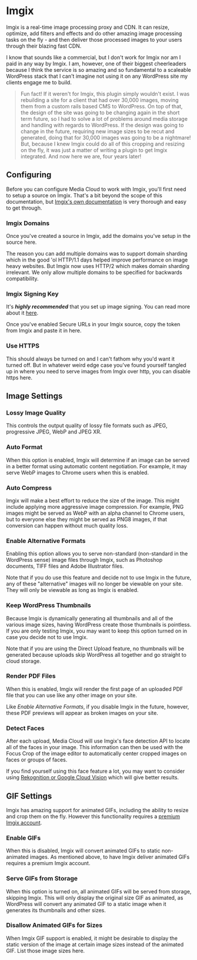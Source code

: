 # Imgix
Imgix is a real-time image processing proxy and CDN.  It can resize, optimize, add filters and effects and do other amazing image processing tasks on the fly - and then deliver those processed images to your users through their blazing fast CDN.

I know that sounds like a commercial, but I don't work for Imgix nor am I paid in any way by Imgix.  I am, however, one of their biggest cheerleaders because I think the service is so amazing and so fundamental to a scaleable WordPress stack that I can't imagine not using it on any WordPress site my clients engage me to build.  

> Fun fact!  If it weren't for Imgix, this plugin simply wouldn't exist.  I was rebuilding a site for a client that had over 30,000 images, moving them from a custom rails based CMS to WordPress.  On top of that, the design of the site was going to be changing again in the short term future, so I had to solve a lot of problems around media storage and handling with regards to WordPress.  If the design was going to change in the future, requiring new image sizes to be recut and generated, doing that for 30,000 images was going to be a nightmare!  But, because I knew Imgix could do all of this cropping and resizing on the fly, it was just a matter of writing a plugin to get Imgix integrated.  And now here we are, four years later!

## Configuring
Before you can configure Media Cloud to work with Imgix, you'll first need to setup a source on Imgix.  That's a bit beyond the scope of this documentation, but [Imgix's own documentation](https://docs.imgix.com/setup) is very thorough and easy to get through.

### Imgix Domains
Once you've created a source in Imgix, add the domains you've setup in the source here.  

The reason you can add multiple domains was to support domain sharding which in the good 'ol HTTP/1.1 days helped improve performance on image heavy websites.  But Imgix now uses HTTP/2 which makes domain sharding irrelevant.  We only allow multiple domains to be specified for backwards compatibility.

### Imgix Signing Key
It's ***highly recommended*** that you set up image signing.  You can read more about it [here](https://docs.imgix.com/setup/securing-images).

Once you've enabled Secure URLs in your Imgix source, copy the token from Imgix and paste it in here.

### Use HTTPS
This should always be turned on and I can't fathom why you'd want it turned off.  But in whatever weird edge case you've found yourself tangled up in where you need to serve images from Imgix over http, you can disable https here.

## Image Settings

### Lossy Image Quality
This controls the output quality of lossy file formats such as JPEG, progressive JPEG, WebP and JPEG XR.

### Auto Format
When this option is enabled, Imgix will determine if an image can be served in a better format using automatic content negotiation. For example, it may serve WebP images to Chrome users when this is enabled.

### Auto Compress
Imgix will make a best effort to reduce the size of the image. This might include applying more aggressive image compression.  For example, PNG images might be served as WebP with an alpha channel to Chrome users, but to everyone else they might be served as PNG8 images, if that conversion can happen without much quality loss.

### Enable Alternative Formats
Enabling this option allows you to serve non-standard (non-standard in the WordPress sense) image files through Imgix, such as Photoshop documents, TIFF files and Adobe Illustrator files.

Note that if you do use this feature and decide not to use Imgix in the future, any of these "alternative" images will no longer be viewable on your site.  They will only be viewable as long as Imgix is enabled.

### Keep WordPress Thumbnails
Because Imgix is dynamically generating all thumbnails and all of the various image sizes, having WordPress create those thumbnails is pointless.  If you are only testing Imgix, you may want to keep this option turned on in case you decide not to use Imgix.

Note that if you are using the Direct Upload feature, no thumbnails will be generated because uploads skip WordPress all together and go straight to cloud storage.

### Render PDF Files
When this is enabled, Imgix will render the first page of an uploaded PDF file that you can use like any other image on your site.

Like *Enable Alternative Formats*, if you disable Imgix in the future, however, these PDF previews will appear as broken images on your site.

### Detect Faces
After each upload, Media Cloud will use Imgix's face detection API to locate all of the faces in your image.  This information can then be used with the Focus Crop of the image editor to automatically center cropped images on faces or groups of faces.  

If you find yourself using this face feature a lot, you may want to consider using [Rekognition or Google Cloud Vision](vision/index.md) which will give better results.

## GIF Settings
Imgix has amazing support for animated GIFs, including the ability to resize and crop them on the fly.  However this functionality requires a [premium Imgix account](https://docs.imgix.com/apis/url/format/fm#gif).

### Enable GIFs
When this is disabled, Imgix will convert animated GIFs to static non-animated images.  As mentioned above, to have Imgix deliver animated GIFs requires a premium Imgix account.

### Serve GIFs from Storage
When this option is turned on, all animated GIFs will be served from storage, skipping Imgix.  This will only display the original size GIF as animated, as WordPress will convert any animated GIF to a static image when it generates its thumbnails and other sizes.

### Disallow Animated GIFs for Sizes
When Imgix GIF support is enabled, it might be desirable to display the static version of the image at certain image sizes instead of the animated GIF.  List those image sizes here.